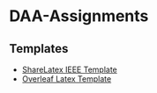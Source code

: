 # DAA-Assignments

## Templates
- [ShareLatex IEEE Template](https://www.sharelatex.com/project/5a65b9351214950d9d824b7d)
- [Overleaf Latex Template](https://www.overleaf.com/13335744shzknjpjtjmb#/51394836/)
